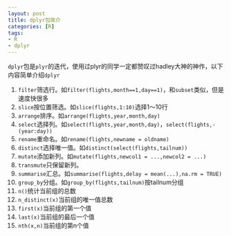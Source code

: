 ```yaml
---
layout: post
title: dplyr包简介
categories: [R]
tags:
- R
- dplyr
---
```


`dplyr`包是`plyr`的迭代，使用过plyr的同学一定都赞叹过hadley大神的神作，以下内容简单介绍`dplyr`

1. `filter`筛选行。如`filter(flights,month==1,day==1)`，和`subset`类似，但是速度快很多
2. `slice`按位置筛选。如`slice(flights,1:10)`选择1～10行
3. `arrange`排序。如`arrange(flights,year,month,day)`
4. `select`选择列。如`select(flights,year,month,day)`，`select(flights,-(year:day))`
5. `rename`重命名。如`rename(flights,newname = oldname)`
6. `distinct`选择唯一值。如`distinct(select(flights,tailnum))`
7. `mutate`添加新列。如`mutate(flights,newcol1 = ...,newcol2 = ...)`
8. `transmute`只保留新列。
9. `summarise`汇总。如`summarise(flights,delay = mean(...),na.rm = TRUE)`
10. `group_by`分组。如`group_by(flights,tailnum)`按tailnum分组
11. `n()`统计当前组的总数
12. `n_distinct(x)`当前组的唯一值总数
13. `first(x)`当前组的第一个值
14. `last(x)`当前组的最后一个值
15. `nth(x,n)`当前组的第n个值
